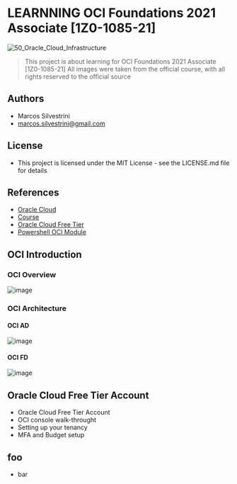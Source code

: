 # LEARNNING OCI Foundations 2021 Associate [1Z0-1085-21]

![50_Oracle_Cloud_Infrastructure](https://user-images.githubusercontent.com/62715900/135468618-d814c2ee-62d0-4be0-8240-578945d4b62c.png)

>This project is about learning for OCI Foundations 2021 Associate [1Z0-1085-21]
>All images were taken from the official course, with all rights reserved to the official source

## Authors

- Marcos Silvestrini
- marcos.silvestrini@gmail.com

## License

- This project is licensed under the MIT License - see the LICENSE.md file for details

## References

- [Oracle Cloud](https://www.oracle.com/cloud/)
- [Course](https://learn.oracle.com/ols/learning-path/become-an-oci-foundation-associate/35644/98057)
- [Oracle Cloud Free Tier](https://www.oracle.com/cloud/free/)
- [Powershell OCI Module](https://docs.oracle.com/en-us/iaas/Content/API/SDKDocs/powershellgettingstarted.htm)

## OCI Introduction

### OCI Overview

![image](https://user-images.githubusercontent.com/62715900/135547108-fed99620-564c-449f-8177-018440dfd22e.png)

### OCI Architecture

#### OCI AD

![image](https://user-images.githubusercontent.com/62715900/135547240-f7e6e4a6-a712-4a66-80f5-8d3958bca889.png)

#### OCI FD

![image](https://user-images.githubusercontent.com/62715900/135547358-699894ca-1493-44db-9983-da057c376375.png)

## Oracle Cloud Free Tier Account

- Oracle Cloud Free Tier Account
- OCI console walk-throught
- Setting up your tenancy
- MFA and Budget setup


## foo

- bar
